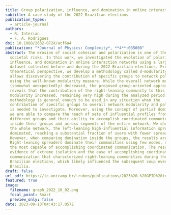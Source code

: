 ```yaml
---
title: Group polarization, influence, and domination in online interaction networks
subtitle: A case study of the 2022 Brazilian elections
publication_types:
  - article-journal
authors:
  - R. Interian
  - F. A. Rodrigues
doi: 10.1088/2632-072X/acf6a4
publication: "*Journal of Physics: Complexity*, **4**:035008"
abstract: The erosion of social cohesion and polarization is one of the topmost
  societal risks. In this work, we investigated the evolution of polarization,
  influence, and domination in online interaction networks using a large Twitter
  dataset collected before and during the 2022 Brazilian elections. From a
  theoretical perspective, we develop a methodology called d-modularity that
  allows discovering the contribution of specific groups to network polarization
  using the well-known modularity measure. While the overall network modularity
  (somewhat unexpectedly) decreased, the proposed group-oriented approach
  reveals that the contribution of the right-leaning community to this
  modularity increased, remaining very high during the analyzed period. Our
  methodology is general enough to be used in any situation when the
  contribution of specific groups to overall network modularity and polarization
  is needed to investigate. Moreover, using the concept of partial domination,
  we are able to compare the reach of sets of influential profiles from
  different groups and their ability to accomplish coordinated communication
  inside their groups and across segments of the entire network. We show that in
  the whole network, the left-leaning high-influential information spreaders
  dominated, reaching a substantial fraction of users with fewer spreaders.
  However, when comparing domination inside the groups, the results are inverse.
  Right-leaning spreaders dominate their communities using few nodes, showing as
  the most capable of accomplishing coordinated communication. The results bring
  evidence of extreme isolation and the ease of accomplishing coordinated
  communication that characterized right-leaning communities during the 2022
  Brazilian elections, which likely influenced the subsequent coup events in
  Brasilia.
draft: false
url_pdf: https://ic.unicamp.br/~ruben/publications/2023%20-%20GPID%20in%20online%20interaction%20networks%20A%20case%20study%20of%202022%20BR%20elections.pdf
featured: true
image:
  filename: graph_2022_10_02.png
  focal_point: Smart
  preview_only: false
date: 2023-09-13T04:43:17.057Z
---
```

